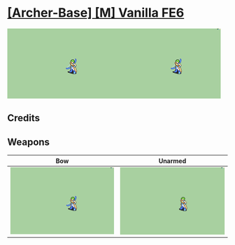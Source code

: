 # [\[Archer-Base\] \[M\] Vanilla FE6](./)

<img src="./5.%20Bow/Bow_000.png" alt="[Archer-Base] [M] Vanilla FE6 standing" />

## Credits



## Weapons


|Bow |Unarmed |
|  :---: | :---: |
| <img alt="Bow animation" src="./5.%20Bow/Bow.gif" /> | <img alt="Unarmed animation" src="./8.%20Unarmed/Unarmed.gif" /> |
